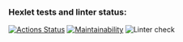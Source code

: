 ### Hexlet tests and linter status:
[![Actions Status](https://github.com/Zlober/python-project-lvl1/workflows/hexlet-check/badge.svg)](https://github.com/Zlober/python-project-lvl1/actions)
[![Maintainability](https://api.codeclimate.com/v1/badges/a99a88d28ad37a79dbf6/maintainability)](https://codeclimate.com/github/codeclimate/codeclimate/maintainability)
![Linter
check](https://github.com/Zlober/python-project-lvl1/actions/workflows/linter-check.yml/badge.svg)
